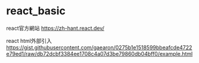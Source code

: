 # react_basic

react官方網站
https://zh-hant.react.dev/

react html外部引入
https://gist.githubusercontent.com/gaearon/0275b1e1518599bbeafcde4722e79ed1/raw/db72dcbf3384ee1708c4a07d3be79860db04bff0/example.html
